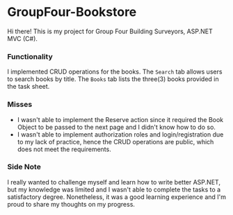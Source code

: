 # GroupFour-Bookstore
Hi there! This is my project for Group Four Building Surveyors, ASP.NET MVC (C#).

### Functionality
I implemented CRUD operations for the books. The `Search` tab allows users to search books by title. The `Books` tab lists the three(3) books provided in the task sheet.

### Misses
* I wasn't able to implement the Reserve action since it required the Book Object to be passed to the next page and I didn't know how to do so.
* I wasn't able to implement authorization roles and login/registration due to my lack of practice, hence the CRUD operations are public, which does not meet the requirements.

### Side Note
I really wanted to challenge myself and learn how to write better ASP.NET, but my knowledge was limited and I wasn't able to complete the tasks to a satisfactory degree. Nonetheless, it was a good learning experience and I'm proud to share my thoughts on my progress.
